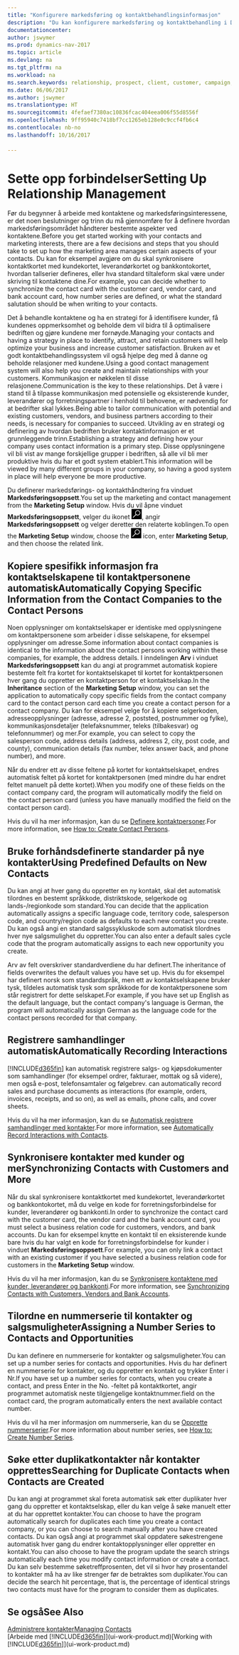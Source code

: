 ```yaml
---
title: "Konfigurere markedsføring og kontaktbehandlingsinformasjon"
description: "Du kan konfigurere markedsføring og kontaktbehandling i Dynamics NAV for å optimalisere forholdet til prospekter eller kunder og forbedre kampanjer."
documentationcenter: 
author: jswymer
ms.prod: dynamics-nav-2017
ms.topic: article
ms.devlang: na
ms.tgt_pltfrm: na
ms.workload: na
ms.search.keywords: relationship, prospect, client, customer, campaign, promo
ms.date: 06/06/2017
ms.author: jswymer
ms.translationtype: HT
ms.sourcegitcommit: 4fefaef7380ac10836fcac404eea006f55d8556f
ms.openlocfilehash: 9ff95940c7418bf7cc1265eb128e0c9ccf4fb6c4
ms.contentlocale: nb-no
ms.lasthandoff: 10/16/2017

---
```

# <a name="setting-up-relationship-management"></a><span data-ttu-id="0a2af-103">Sette opp forbindelser</span><span class="sxs-lookup"><span data-stu-id="0a2af-103">Setting Up Relationship Management</span></span>
<span data-ttu-id="0a2af-104">Før du begynner å arbeide med kontaktene og markedsføringsinteressene, er det noen beslutninger og trinn du må gjennomføre for å definere hvordan markedsføringsområdet håndterer bestemte aspekter ved kontaktene.</span><span class="sxs-lookup"><span data-stu-id="0a2af-104">Before you get started working with your contacts and marketing interests, there are a few decisions and steps that you should take to set up how the marketing area manages certain aspects of your contacts.</span></span> <span data-ttu-id="0a2af-105">Du kan for eksempel avgjøre om du skal synkronisere kontaktkortet med kundekortet, leverandørkortet og bankkontokortet, hvordan tallserier defineres, eller hva standard tiltaleform skal være under skriving til kontaktene dine.</span><span class="sxs-lookup"><span data-stu-id="0a2af-105">For example, you can decide whether to synchronize the contact card with the customer card, vendor card, and bank account card, how number series are defined, or what the standard salutation should be when writing to your contacts.</span></span>

<span data-ttu-id="0a2af-106">Det å behandle kontaktene og ha en strategi for å identifisere kunder, få kundenes oppmerksomhet og beholde dem vil bidra til å optimalisere bedriften og gjøre kundene mer fornøyde.</span><span class="sxs-lookup"><span data-stu-id="0a2af-106">Managing your contacts and having a strategy in place to identify, attract, and retain customers will help optimize your business and increase customer satisfaction.</span></span> <span data-ttu-id="0a2af-107">Bruken av et godt kontaktbehandlingssystem vil også hjelpe deg med å danne og beholde relasjoner med kundene.</span><span class="sxs-lookup"><span data-stu-id="0a2af-107">Using a good contact management system will also help you create and maintain relationships with your customers.</span></span> <span data-ttu-id="0a2af-108">Kommunikasjon er nøkkelen til disse relasjonene.</span><span class="sxs-lookup"><span data-stu-id="0a2af-108">Communication is the key to these relationships.</span></span> <span data-ttu-id="0a2af-109">Det å være i stand til å tilpasse kommunikasjon med potensielle og eksisterende kunder, leverandører og forretningspartner i henhold til behovene, er nødvendig for at bedrifter skal lykkes.</span><span class="sxs-lookup"><span data-stu-id="0a2af-109">Being able to tailor communication with potential and existing customers, vendors, and business partners according to their needs, is necessary for companies to succeed.</span></span> <span data-ttu-id="0a2af-110">Utvikling av en strategi og definering av hvordan bedriften bruker kontaktinformasjon er et grunnleggende trinn.</span><span class="sxs-lookup"><span data-stu-id="0a2af-110">Establishing a strategy and defining how your company uses contact information is a primary step.</span></span> <span data-ttu-id="0a2af-111">Disse opplysningene vil bli vist av mange forskjellige grupper i bedriften, så alle vil bli mer produktive hvis du har et godt system etablert.</span><span class="sxs-lookup"><span data-stu-id="0a2af-111">This information will be viewed by many different groups in your company, so having a good system in place will help everyone be more productive.</span></span>

<span data-ttu-id="0a2af-112">Du definerer markedsførings- og kontakthåndtering fra vinduet **Markedsføringsoppsett**.</span><span class="sxs-lookup"><span data-stu-id="0a2af-112">You set up the marketing and contact management from the **Marketing Setup** window.</span></span> <span data-ttu-id="0a2af-113">Hvis du vil åpne vinduet **Markedsføringsoppsett**, velger du ikonet ![Søk etter side eller rapport](media/ui-search/search_small.png "Søk etter side eller rapport"), angir **Markedsføringsoppsett** og velger deretter den relaterte koblingen.</span><span class="sxs-lookup"><span data-stu-id="0a2af-113">To open the **Marketing Setup** window, choose the ![Search for Page or Report](media/ui-search/search_small.png "Search for Page or Report icon") icon, enter **Marketing Setup**, and then choose the related link.</span></span>

## <a name="automatically-copying-specific-information-from-the-contact-companies-to-the-contact-persons"></a><span data-ttu-id="0a2af-114">Kopiere spesifikk informasjon fra kontaktselskapene til kontaktpersonene automatisk</span><span class="sxs-lookup"><span data-stu-id="0a2af-114">Automatically Copying Specific Information from the Contact Companies to the Contact Persons</span></span>
<span data-ttu-id="0a2af-115">Noen opplysninger om kontaktselskaper er identiske med opplysningene om kontaktpersonene som arbeider i disse selskapene, for eksempel opplysninger om adresse.</span><span class="sxs-lookup"><span data-stu-id="0a2af-115">Some information about contact companies is identical to the information about the contact persons working within these companies, for example, the address details.</span></span> <span data-ttu-id="0a2af-116">I inndelingen **Arv** i vinduet **Markedsføringsoppsett** kan du angi at programmet automatisk kopiere bestemte felt fra kortet for kontaktselskapet til kortet for kontaktpersonen hver gang du oppretter en kontaktperson for et kontaktselskap.</span><span class="sxs-lookup"><span data-stu-id="0a2af-116">In the **Inheritance** section of the **Marketing Setup** window, you can set the application to automatically copy specific fields from the contact company card to the contact person card each time you create a contact person for a contact company.</span></span> <span data-ttu-id="0a2af-117">Du kan for eksempel velge for å kopiere selgerkoden, adresseopplysninger (adresse, adresse 2, poststed, postnummer og fylke), kommunikasjonsdetaljer (telefaksnummer, teleks (tilbakesvar) og telefonnummer) og mer.</span><span class="sxs-lookup"><span data-stu-id="0a2af-117">For example, you can select to copy the salesperson code, address details (address, address 2, city, post code, and county), communication details (fax number, telex answer back, and phone number), and more.</span></span>

<span data-ttu-id="0a2af-118">Når du endrer ett av disse feltene på kortet for kontaktselskapet, endres automatisk feltet på kortet for kontaktpersonen (med mindre du har endret feltet manuelt på dette kortet).</span><span class="sxs-lookup"><span data-stu-id="0a2af-118">When you modify one of these fields on the contact company card, the program will automatically modify the field on the contact person card (unless you have manually modified the field on the contact person card).</span></span>

<span data-ttu-id="0a2af-119">Hvis du vil ha mer informasjon, kan du se [Definere kontaktpersoner](marketing-how-create-contact-persons.md).</span><span class="sxs-lookup"><span data-stu-id="0a2af-119">For more information, see [How to: Create Contact Persons](marketing-how-create-contact-persons.md).</span></span>

## <a name="using-predefined-defaults-on-new-contacts"></a><span data-ttu-id="0a2af-120">Bruke forhåndsdefinerte standarder på nye kontakter</span><span class="sxs-lookup"><span data-stu-id="0a2af-120">Using Predefined Defaults on New Contacts</span></span>
<span data-ttu-id="0a2af-121">Du kan angi at hver gang du oppretter en ny kontakt, skal det automatisk tilordnes en bestemt språkkode, distriktskode, selgerkode og lands-/regionkode som standard.</span><span class="sxs-lookup"><span data-stu-id="0a2af-121">You can decide that the application automatically assigns a specific language code, territory code, salesperson code, and country/region code as defaults to each new contact you create.</span></span> <span data-ttu-id="0a2af-122">Du kan også angi en standard salgssykluskode som automatisk tilordnes hver nye salgsmulighet du oppretter.</span><span class="sxs-lookup"><span data-stu-id="0a2af-122">You can also enter a default sales cycle code that the program automatically assigns to each new opportunity you create.</span></span>

<span data-ttu-id="0a2af-123">Arv av felt overskriver standardverdiene du har definert.</span><span class="sxs-lookup"><span data-stu-id="0a2af-123">The inheritance of fields overwrites the default values you have set up.</span></span> <span data-ttu-id="0a2af-124">Hvis du for eksempel har definert norsk som standardspråk, men ett av kontaktselskapene bruker tysk, tildeles automatisk tysk som språkkode for de kontaktpersonene som står registrert for dette selskapet.</span><span class="sxs-lookup"><span data-stu-id="0a2af-124">For example, if you have set up English as the default language, but the contact company's language is German, the program will automatically assign German as the language code for the contact persons recorded for that company.</span></span>

<!--You can also setup a default salutation that the program automatically assigns to your contacts. You can use these salutations in your interaction template attachments (for example, Microsoft Word documents). When setting up a default salutation, you can enter a salutation text and a salutation format. For example, if the salutation text is Dear, and the salutation format is Salutation Text + Title + Name, the program will automatically enter Dear Mr. John Smith as a salutation for a contact called John Smith.-->

## <a name="automatically-recording-interactions"></a><span data-ttu-id="0a2af-125">Registrere samhandlinger automatisk</span><span class="sxs-lookup"><span data-stu-id="0a2af-125">Automatically Recording Interactions</span></span>
[!INCLUDE[d365fin](includes/d365fin_md.md)]<span data-ttu-id="0a2af-126"> kan automatisk registrere salgs- og kjøpsdokumenter som samhandlinger (for eksempel ordrer, fakturaer, mottak og så videre), men også e-post, telefonsamtaler og følgebrev.</span><span class="sxs-lookup"><span data-stu-id="0a2af-126"> can automatically record sales and purchase documents as interactions (for example, orders, invoices, receipts, and so on), as well as emails, phone calls, and cover sheets.</span></span>

<span data-ttu-id="0a2af-127">Hvis du vil ha mer informasjon, kan du se [Automatisk registrere samhandlinger med kontakter](marketing-auto-record-interactions.md).</span><span class="sxs-lookup"><span data-stu-id="0a2af-127">For more information, see [Automatically Record Interactions with Contacts](marketing-auto-record-interactions.md).</span></span>

## <a name="synchronizing-contacts-with-customers-and-more"></a><span data-ttu-id="0a2af-128">Synkronisere kontakter med kunder og mer</span><span class="sxs-lookup"><span data-stu-id="0a2af-128">Synchronizing Contacts with Customers and More</span></span>
<span data-ttu-id="0a2af-129">Når du skal synkronisere kontaktkortet med kundekortet, leverandørkortet og bankkontokortet, må du velge en kode for forretningsforbindelse for kunder, leverandører og bankkonti.</span><span class="sxs-lookup"><span data-stu-id="0a2af-129">In order to synchronize the contact card with the customer card, the vendor card and the bank account card, you must select a business relation code for customers, vendors, and bank accounts.</span></span> <span data-ttu-id="0a2af-130">Du kan for eksempel knytte en kontakt til en eksisterende kunde bare hvis du har valgt en kode for forretningsforbindelse for kunder i vinduet **Markedsføringsoppsett**.</span><span class="sxs-lookup"><span data-stu-id="0a2af-130">For example, you can only link a contact with an existing customer if you have selected a business relation code for customers in the **Marketing Setup** window.</span></span>

<span data-ttu-id="0a2af-131">Hvis du vil ha mer informasjon, kan du se [Synkronisere kontaktene med kunder, leverandører og bankkonti](marketing-synchronize-contacts-customers-vendors-bank-accounts.md).</span><span class="sxs-lookup"><span data-stu-id="0a2af-131">For more information, see [Synchronizing Contacts with Customers, Vendors and Bank Accounts](marketing-synchronize-contacts-customers-vendors-bank-accounts.md).</span></span>

## <a name="assigning-a-number-series-to-contacts-and-opportunities"></a><span data-ttu-id="0a2af-132">Tilordne en nummerserie til kontakter og salgsmuligheter</span><span class="sxs-lookup"><span data-stu-id="0a2af-132">Assigning a Number Series to Contacts and Opportunities</span></span>
<span data-ttu-id="0a2af-133">Du kan definere en nummerserie for kontakter og salgsmuligheter.</span><span class="sxs-lookup"><span data-stu-id="0a2af-133">You can set up a number series for contacts and opportunities.</span></span> <span data-ttu-id="0a2af-134">Hvis du har definert en nummerserie for kontakter, og du oppretter en kontakt og trykker Enter i Nr.</span><span class="sxs-lookup"><span data-stu-id="0a2af-134">If you have set up a number series for contacts, when you create a contact, and press Enter in the No.</span></span> <span data-ttu-id="0a2af-135">-feltet på kontaktkortet, angir programmet automatisk neste tilgjengelige kontaktnummer.</span><span class="sxs-lookup"><span data-stu-id="0a2af-135">field on the contact card, the program automatically enters the next available contact number.</span></span>

<span data-ttu-id="0a2af-136">Hvis du vil ha mer informasjon om nummerserie, kan du se [Opprette nummerserier](ui-create-number-series.md).</span><span class="sxs-lookup"><span data-stu-id="0a2af-136">For more information about number series, see [How to: Create Number Series](ui-create-number-series.md).</span></span>

## <a name="searching-for-duplicate-contacts-when-contacts-are-created"></a><span data-ttu-id="0a2af-137">Søke etter duplikatkontakter når kontakter opprettes</span><span class="sxs-lookup"><span data-stu-id="0a2af-137">Searching for Duplicate Contacts when Contacts are Created</span></span>
<span data-ttu-id="0a2af-138">Du kan angi at programmet skal foreta automatisk søk etter duplikater hver gang du oppretter et kontaktselskap, eller du kan velge å søke manuelt etter at du har opprettet kontakter.</span><span class="sxs-lookup"><span data-stu-id="0a2af-138">You can choose to have the program automatically search for duplicates each time you create a contact company, or you can choose to search manually after you have created contacts.</span></span> <span data-ttu-id="0a2af-139">Du kan også angi at programmet skal oppdatere søkestrengene automatisk hver gang du endrer kontaktopplysninger eller oppretter en kontakt.</span><span class="sxs-lookup"><span data-stu-id="0a2af-139">You can also choose to have the program update the search strings automatically each time you modify contact information or create a contact.</span></span> <span data-ttu-id="0a2af-140">Du kan selv bestemme søketreffprosenten, det vil si hvor høy prosentandel to kontakter må ha av like strenger før de betraktes som duplikater.</span><span class="sxs-lookup"><span data-stu-id="0a2af-140">You can decide the search hit percentage, that is, the percentage of identical strings two contacts must have for the program to consider them as duplicates.</span></span>

## <a name="see-also"></a><span data-ttu-id="0a2af-141">Se også</span><span class="sxs-lookup"><span data-stu-id="0a2af-141">See Also</span></span>
[<span data-ttu-id="0a2af-142">Administrere kontakter</span><span class="sxs-lookup"><span data-stu-id="0a2af-142">Managing Contacts</span></span>](marketing-contacts.md)  
<span data-ttu-id="0a2af-143">[Arbeide med [!INCLUDE[d365fin](includes/d365fin_md.md)]](ui-work-product.md)</span><span class="sxs-lookup"><span data-stu-id="0a2af-143">[Working with [!INCLUDE[d365fin](includes/d365fin_md.md)]](ui-work-product.md)</span></span>  

